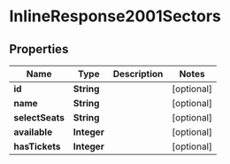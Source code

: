 
# InlineResponse2001Sectors

## Properties
Name | Type | Description | Notes
------------ | ------------- | ------------- | -------------
**id** | **String** |  |  [optional]
**name** | **String** |  |  [optional]
**selectSeats** | **String** |  |  [optional]
**available** | **Integer** |  |  [optional]
**hasTickets** | **Integer** |  |  [optional]



